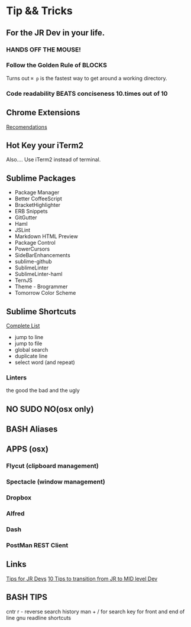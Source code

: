 # Tip && Tricks
## For the JR Dev in your life.



### HANDS OFF THE MOUSE!
### Follow the Golden Rule of BLOCKS

Turns out ```⌘ p``` is the fastest way to get around a working directory.

### Code readability BEATS conciseness 10.times out of 10

## Chrome Extensions
[Recomendations](https://github.com/bootcoder/htc_dev_settings/blob/master/chrome_extensions.md)

## Hot Key your iTerm2
Also.... Use iTerm2 instead of terminal.

## Sublime Packages
* Package Manager
* Better CoffeeScript
* BracketHighlighter
* ERB Snippets
* GitGutter
* Haml
* JSLint
* Markdown HTML Preview
* Package Control
* PowerCursors
* SideBarEnhancements
* sublime-github
* SublimeLinter
* SublimeLinter-haml
* TernJS
* Theme - Brogrammer
* Tomorrow Color Scheme

## Sublime Shortcuts
[Complete List](http://sublime-text-unofficial-documentation.readthedocs.org/en/latest/reference/keyboard_shortcuts_osx.html)
- jump to line
- jump to file
- global search
- duplicate line
- select word (and repeat)

### Linters
the good the bad and the ugly


## NO SUDO NO(osx only)

## BASH Aliases


## APPS (osx)

### Flycut (clipboard management)

### Spectacle (window management)

### Dropbox

### Alfred

### Dash



### PostMan REST Client

## Links
[Tips for JR Devs](https://blog.newrelic.com/2014/04/23/better-junior-developer/)
[10 Tips to transition from JR to MID level Dev](http://www.techrepublic.com/blog/software-engineer/10-tips-to-go-from-a-beginner-to-an-intermediate-developer/)



## BASH TIPS
cntr r - reverse search
history
man + / for search
key for front and end of line
gnu readline shortcuts
